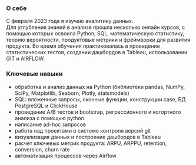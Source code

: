 ### О себе  
  
С февраля 2023 года я изучаю аналитику данных.  
Для углубления знаний в анализе прошла несколько онлайн курсов, с помощью которых освоила Python, SQL, математическую статистику, теорию вероятности, продуктовые метрики и фреймворки для развития продукта. Во время обучения практиковалась в проведение статистических тестов, создании дашбордов в Tableau, использовании GIT и AIRFLOW.

### Ключевые навыки  
  
+ обработка и анализ данных на Python (библиотеки pandas, NumPy, SciPy, Matplotlib, Seaborn, Plotly, statsmodels)  
+ SQL: вложенные запросы, оконные функции, конструкции case, БД PostgreSQL и ClickHouse  
+ проведение А/В тестов и bootstrap, регрессионного и когортного анализа с помощью python  
+ написание ad-hoc запросов  
+ работа над проектами в системе контроля версий git  
+ визуализация данных и построение дашбордов в Tableau  
+ расчет ключевых метрик продукта: ARPU, ARPPU, retention, conversion, churn rate  
+ автоматизация процессов через Airflow  
